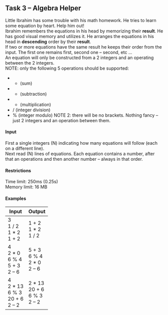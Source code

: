 ## Task 3 – Algebra Helper 

Little Ibrahim has some trouble with his math homework. He tries to learn some equation by heart. Help him out!<br> 
Ibrahim remembers the equations in his head by memorizing their **result**. He has good visual memory and utilizes it. He arranges the equations in his head in **descending** order by their **result**.<br>
If two or more equations have the same result he keeps their order from the input. The first one remains first, second one – second, etc … <br>
An equation will only be constructed from a 2 integers and an operating between the 2 integers. <br>
NOTE: only the following 5 operations should be supported:<br> 
- + (sum) 
- - (subtraction)  
- * (multiplication) 
- / (integer division) 
- % (integer modulo) 
NOTE 2: there will be no brackets. Nothing fancy – just 2 integers and an operation between them. 
#### Input 
First a single integers (N) indicating how many equations will follow (each on a different line).<br> 
Next read (N) lines of equations. Each equation contains a number, after that an operations and then another number – always in that order. 
#### Restrictions 
Time limit: 250ms (0.25s)<br>
Memory limit: 16 MB 
#### Examples 
Input|Output
-|-
3<br>1 / 2<br>1 * 2<br>1 + 2|1 + 2<br>1 * 2<br>1 / 2 
4<br>2 * 0<br>6 % 4<br>5 + 3<br>2 – 6|5 + 3<br>6 % 4<br>2 * 0<br>2 – 6
4<br>2 * 13<br>6 % 3<br>20 + 6<br>2 – 2|2 * 13<br>20 + 6<br>6 % 3<br>2 – 2 
